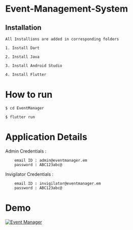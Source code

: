 # Event-Management-System


## Installation

```
All Installions are added in corresponding folders 

1. Install Dart

2. Install Java

3. Install Android Studio

4. Install Flutter
```


# How to run

```
$ cd EventManager

$ flutter run
```

# Application Details

Admin Credentials : 


```
    email ID : admin@eventmanager.em 
    password : ABC123abc@
```

Invigilator Credentials : 

```
    email ID : invigilator@eventmanager.em 
    password : ABC123abc@
```

# Demo

[![Event Manager](https://img.youtube.com/vi/9wZZMw7hJhs/0.jpg)](https://www.youtube.com/watch?v=9wZZMw7hJhs)
